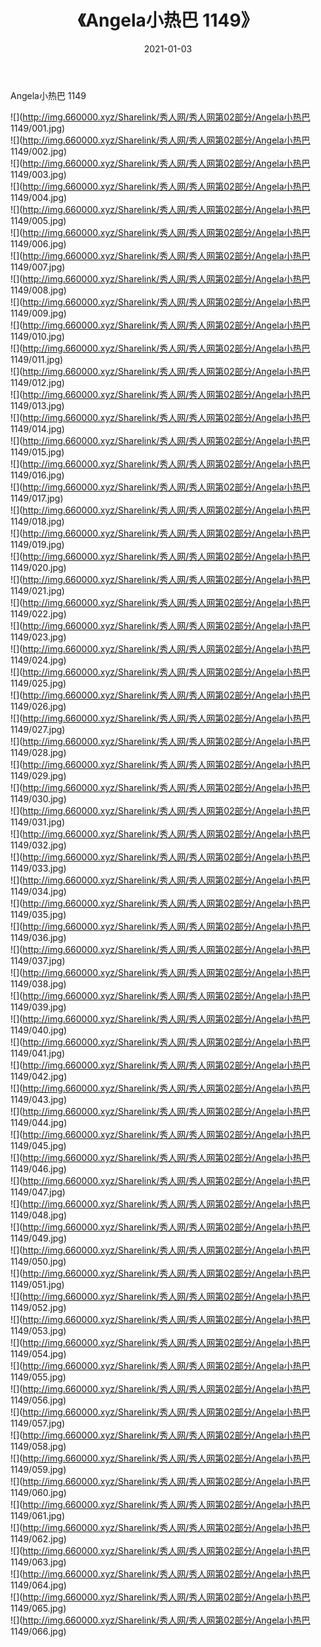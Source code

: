 ﻿---
layout: post
title:  《Angela小热巴 1149》
date:   2021-01-03
img: http://img.660000.xyz/Sharelink/秀人网/秀人网第02部分/Angela小热巴 1149/000.jpg
categories: [美女, 清纯, 唯美]
---

Angela小热巴 1149

  ![](http://img.660000.xyz/Sharelink/秀人网/秀人网第02部分/Angela小热巴 1149/001.jpg) <br> ![](http://img.660000.xyz/Sharelink/秀人网/秀人网第02部分/Angela小热巴 1149/002.jpg) <br> ![](http://img.660000.xyz/Sharelink/秀人网/秀人网第02部分/Angela小热巴 1149/003.jpg) <br> ![](http://img.660000.xyz/Sharelink/秀人网/秀人网第02部分/Angela小热巴 1149/004.jpg) <br> ![](http://img.660000.xyz/Sharelink/秀人网/秀人网第02部分/Angela小热巴 1149/005.jpg) <br> ![](http://img.660000.xyz/Sharelink/秀人网/秀人网第02部分/Angela小热巴 1149/006.jpg) <br> ![](http://img.660000.xyz/Sharelink/秀人网/秀人网第02部分/Angela小热巴 1149/007.jpg) <br> ![](http://img.660000.xyz/Sharelink/秀人网/秀人网第02部分/Angela小热巴 1149/008.jpg) <br> ![](http://img.660000.xyz/Sharelink/秀人网/秀人网第02部分/Angela小热巴 1149/009.jpg) <br> ![](http://img.660000.xyz/Sharelink/秀人网/秀人网第02部分/Angela小热巴 1149/010.jpg) <br> ![](http://img.660000.xyz/Sharelink/秀人网/秀人网第02部分/Angela小热巴 1149/011.jpg) <br> ![](http://img.660000.xyz/Sharelink/秀人网/秀人网第02部分/Angela小热巴 1149/012.jpg) <br> ![](http://img.660000.xyz/Sharelink/秀人网/秀人网第02部分/Angela小热巴 1149/013.jpg) <br> ![](http://img.660000.xyz/Sharelink/秀人网/秀人网第02部分/Angela小热巴 1149/014.jpg) <br> ![](http://img.660000.xyz/Sharelink/秀人网/秀人网第02部分/Angela小热巴 1149/015.jpg) <br> ![](http://img.660000.xyz/Sharelink/秀人网/秀人网第02部分/Angela小热巴 1149/016.jpg) <br> ![](http://img.660000.xyz/Sharelink/秀人网/秀人网第02部分/Angela小热巴 1149/017.jpg) <br> ![](http://img.660000.xyz/Sharelink/秀人网/秀人网第02部分/Angela小热巴 1149/018.jpg) <br> ![](http://img.660000.xyz/Sharelink/秀人网/秀人网第02部分/Angela小热巴 1149/019.jpg) <br> ![](http://img.660000.xyz/Sharelink/秀人网/秀人网第02部分/Angela小热巴 1149/020.jpg) <br> ![](http://img.660000.xyz/Sharelink/秀人网/秀人网第02部分/Angela小热巴 1149/021.jpg) <br> ![](http://img.660000.xyz/Sharelink/秀人网/秀人网第02部分/Angela小热巴 1149/022.jpg) <br> ![](http://img.660000.xyz/Sharelink/秀人网/秀人网第02部分/Angela小热巴 1149/023.jpg) <br> ![](http://img.660000.xyz/Sharelink/秀人网/秀人网第02部分/Angela小热巴 1149/024.jpg) <br> ![](http://img.660000.xyz/Sharelink/秀人网/秀人网第02部分/Angela小热巴 1149/025.jpg) <br> ![](http://img.660000.xyz/Sharelink/秀人网/秀人网第02部分/Angela小热巴 1149/026.jpg) <br> ![](http://img.660000.xyz/Sharelink/秀人网/秀人网第02部分/Angela小热巴 1149/027.jpg) <br> ![](http://img.660000.xyz/Sharelink/秀人网/秀人网第02部分/Angela小热巴 1149/028.jpg) <br> ![](http://img.660000.xyz/Sharelink/秀人网/秀人网第02部分/Angela小热巴 1149/029.jpg) <br> ![](http://img.660000.xyz/Sharelink/秀人网/秀人网第02部分/Angela小热巴 1149/030.jpg) <br> ![](http://img.660000.xyz/Sharelink/秀人网/秀人网第02部分/Angela小热巴 1149/031.jpg) <br> ![](http://img.660000.xyz/Sharelink/秀人网/秀人网第02部分/Angela小热巴 1149/032.jpg) <br> ![](http://img.660000.xyz/Sharelink/秀人网/秀人网第02部分/Angela小热巴 1149/033.jpg) <br> ![](http://img.660000.xyz/Sharelink/秀人网/秀人网第02部分/Angela小热巴 1149/034.jpg) <br> ![](http://img.660000.xyz/Sharelink/秀人网/秀人网第02部分/Angela小热巴 1149/035.jpg) <br> ![](http://img.660000.xyz/Sharelink/秀人网/秀人网第02部分/Angela小热巴 1149/036.jpg) <br> ![](http://img.660000.xyz/Sharelink/秀人网/秀人网第02部分/Angela小热巴 1149/037.jpg) <br> ![](http://img.660000.xyz/Sharelink/秀人网/秀人网第02部分/Angela小热巴 1149/038.jpg) <br> ![](http://img.660000.xyz/Sharelink/秀人网/秀人网第02部分/Angela小热巴 1149/039.jpg) <br> ![](http://img.660000.xyz/Sharelink/秀人网/秀人网第02部分/Angela小热巴 1149/040.jpg) <br> ![](http://img.660000.xyz/Sharelink/秀人网/秀人网第02部分/Angela小热巴 1149/041.jpg) <br> ![](http://img.660000.xyz/Sharelink/秀人网/秀人网第02部分/Angela小热巴 1149/042.jpg) <br> ![](http://img.660000.xyz/Sharelink/秀人网/秀人网第02部分/Angela小热巴 1149/043.jpg) <br> ![](http://img.660000.xyz/Sharelink/秀人网/秀人网第02部分/Angela小热巴 1149/044.jpg) <br> ![](http://img.660000.xyz/Sharelink/秀人网/秀人网第02部分/Angela小热巴 1149/045.jpg) <br> ![](http://img.660000.xyz/Sharelink/秀人网/秀人网第02部分/Angela小热巴 1149/046.jpg) <br> ![](http://img.660000.xyz/Sharelink/秀人网/秀人网第02部分/Angela小热巴 1149/047.jpg) <br> ![](http://img.660000.xyz/Sharelink/秀人网/秀人网第02部分/Angela小热巴 1149/048.jpg) <br> ![](http://img.660000.xyz/Sharelink/秀人网/秀人网第02部分/Angela小热巴 1149/049.jpg) <br> ![](http://img.660000.xyz/Sharelink/秀人网/秀人网第02部分/Angela小热巴 1149/050.jpg) <br> ![](http://img.660000.xyz/Sharelink/秀人网/秀人网第02部分/Angela小热巴 1149/051.jpg) <br> ![](http://img.660000.xyz/Sharelink/秀人网/秀人网第02部分/Angela小热巴 1149/052.jpg) <br> ![](http://img.660000.xyz/Sharelink/秀人网/秀人网第02部分/Angela小热巴 1149/053.jpg) <br> ![](http://img.660000.xyz/Sharelink/秀人网/秀人网第02部分/Angela小热巴 1149/054.jpg) <br> ![](http://img.660000.xyz/Sharelink/秀人网/秀人网第02部分/Angela小热巴 1149/055.jpg) <br> ![](http://img.660000.xyz/Sharelink/秀人网/秀人网第02部分/Angela小热巴 1149/056.jpg) <br> ![](http://img.660000.xyz/Sharelink/秀人网/秀人网第02部分/Angela小热巴 1149/057.jpg) <br> ![](http://img.660000.xyz/Sharelink/秀人网/秀人网第02部分/Angela小热巴 1149/058.jpg) <br> ![](http://img.660000.xyz/Sharelink/秀人网/秀人网第02部分/Angela小热巴 1149/059.jpg) <br> ![](http://img.660000.xyz/Sharelink/秀人网/秀人网第02部分/Angela小热巴 1149/060.jpg) <br> ![](http://img.660000.xyz/Sharelink/秀人网/秀人网第02部分/Angela小热巴 1149/061.jpg) <br> ![](http://img.660000.xyz/Sharelink/秀人网/秀人网第02部分/Angela小热巴 1149/062.jpg) <br> ![](http://img.660000.xyz/Sharelink/秀人网/秀人网第02部分/Angela小热巴 1149/063.jpg) <br> ![](http://img.660000.xyz/Sharelink/秀人网/秀人网第02部分/Angela小热巴 1149/064.jpg) <br> ![](http://img.660000.xyz/Sharelink/秀人网/秀人网第02部分/Angela小热巴 1149/065.jpg) <br> ![](http://img.660000.xyz/Sharelink/秀人网/秀人网第02部分/Angela小热巴 1149/066.jpg) <br>